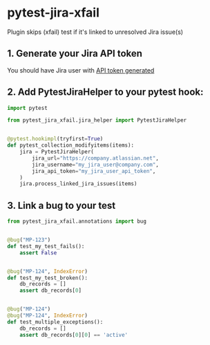 # pytest-jira-xfail
Plugin skips (xfail) test if it's linked to unresolved Jira issue(s)

## 1. Generate your Jira API token
You should have Jira user with [API token generated](https://support.atlassian.com/atlassian-account/docs/manage-api-tokens-for-your-atlassian-account/) 

## 2. Add PytestJiraHelper to your pytest hook:
```python
import pytest

from pytest_jira_xfail.jira_helper import PytestJiraHelper


@pytest.hookimpl(tryfirst=True)
def pytest_collection_modifyitems(items):
    jira = PytestJiraHelper(
        jira_url="https://company.atlassian.net",
        jira_username="my_jira_user@company.com",
        jira_api_token="my_jira_user_api_token",
    )
    jira.process_linked_jira_issues(items)
```

## 3. Link a bug to your test
```python
from pytest_jira_xfail.annotations import bug


@bug("MP-123")
def test_my_test_fails():
    assert False


@bug("MP-124", IndexError)
def test_my_test_broken():
    db_records = []
    assert db_records[0]


@bug("MP-124")
@bug("MP-124", IndexError)
def test_multiple_exceptions():
    db_records = []
    assert db_records[0][0] == 'active'
```
